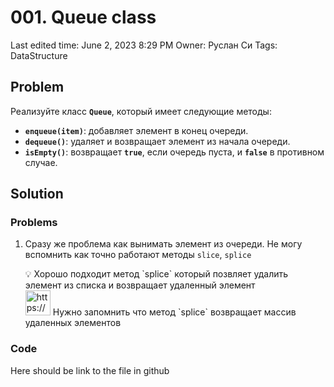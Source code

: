 # 001. Queue class

Last edited time: June 2, 2023 8:29 PM
Owner: Руслан Си
Tags: DataStructure

## Problem

Реализуйте класс **`Queue`**, который имеет следующие методы:

- **`enqueue(item)`**: добавляет элемент в конец очереди.
- **`dequeue()`**: удаляет и возвращает элемент из начала очереди.
- **`isEmpty()`**: возвращает **`true`**, если очередь пуста, и **`false`** в противном случае.

## Solution

### Problems

1. Сразу же проблема как вынимать элемент из очереди. Не могу вспомнить как точно работают методы `slice`, `splice`

    <aside>
    💡 Хорошо подходит метод `splice` который позвляет удалить элемент из списка и возвращает удаленный элемент

    </aside>

    <aside>
    <img src="https://www.notion.so/icons/exclamation-mark-double_red.svg" alt="https://www.notion.so/icons/exclamation-mark-double_red.svg" width="40px" /> Нужно запомнить что метод `splice` возвращает массив удаленных элементов

    </aside>


### Code

Here should be link to the file in github